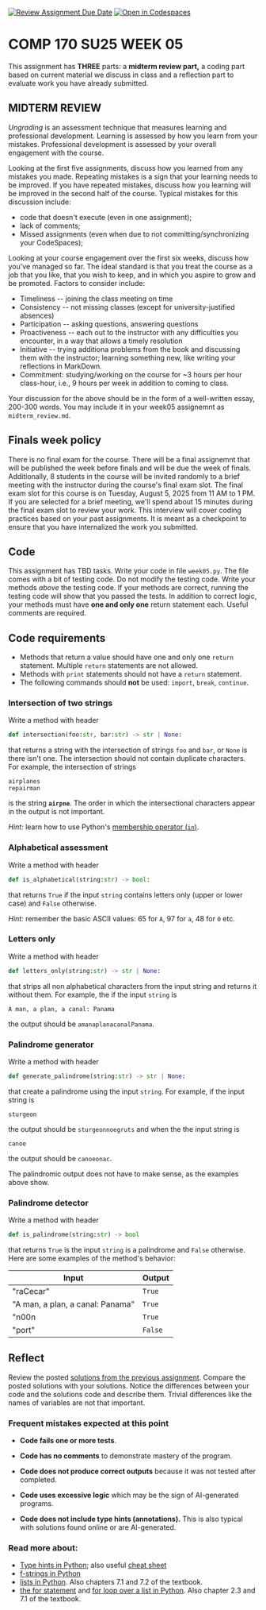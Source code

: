[![Review Assignment Due Date](https://classroom.github.com/assets/deadline-readme-button-22041afd0340ce965d47ae6ef1cefeee28c7c493a6346c4f15d667ab976d596c.svg)](https://classroom.github.com/a/AhZ3VXrw)
[![Open in Codespaces](https://classroom.github.com/assets/launch-codespace-2972f46106e565e64193e422d61a12cf1da4916b45550586e14ef0a7c637dd04.svg)](https://classroom.github.com/open-in-codespaces?assignment_repo_id=19879449)

# COMP 170 SU25 WEEK 05

This assignment has **THREE** parts: a **midterm review part,** a coding part based on current material we discuss in class and a reflection part to evaluate work you have already submitted.


## MIDTERM REVIEW

*Ungrading* is an assessment technique that measures learning and professional development. Learning is assessed by how you learn from your mistakes. Professional development is assessed by your overall engagement with the course.

Looking at the first five assignments, discuss how you learned from any mistakes you made. Repeating mistakes is a sign that your learning needs to be improved. If you have repeated mistakes, discuss how you learning will be improved in the second half of the course. Typical mistakes for this discussion include:
* code that doesn't execute (even in one assignment);
* lack of comments;
* Missed assignments (even when due to not committing/synchronizing your CodeSpaces);

Looking at your course engagement over the first six weeks, discuss how you've managed so far. The ideal standard is that you treat the course as a job that you like, that you wish to keep, and in which you aspire to grow and be promoted. Factors to consider include:
* Timeliness -- joining the class meeting on time
* Consistency -- not missing classes (except for university-justified absences)
* Participation -- asking questions, answering questions
* Proactiveness -- each out to the instructor with any difficulties you encounter, in a way that allows a timely resolution
* Initiative -- trying additiona problems from the book and discussing them with the instructor; learning something new, like writing your reflections in MarkDown.
* Commitment: studying/working on the course for ~3 hours per hour class-hour, i.e., 9 hours per week in addition to coming to class.

Your discussion for the above should be in the form of a well-written essay, 200-300 words. You may include it in your week05 assignemnt as `midterm_review.md`.


## Finals week policy

There is no final exam for the course. There will be a final assignemnt that will be published the week before finals and will be due the week of finals. Additionally, 8 students in the course will be invited randomly to a brief meeting with the instructor during the course's final exam slot. The final exam slot for this course is on Tuesday, August 5, 2025 from 11 AM to 1 PM. If you are selected for a brief meeting, we'll spend about 15 minutes during the final exam slot to review your work. This interview will cover coding practices based on your past assignments. It is meant as a checkpoint to ensure that you have internalized the work you submitted.


## Code

This assignment has TBD tasks. Write your code in file `week05.py`. The file comes with a bit of testing code. Do not modify the testing code. Write your methods *above* the testing code. If your methods are correct, running the testing code will show that you passed the tests. In addition to correct logic, your methods must have **one and only one** return statement each. Useful comments are required.


## Code requirements
* Methods that return a value should have one and only one `return` statement. Multiple `return` statements are not allowed.
* Methods with `print` statements should not have a `return` statement.
* The following commands should **not** be used: `import`, `break`, `continue`.


### Intersection of two strings

Write a method with header
```python
def intersection(foo:str, bar:str) -> str | None:
```
that returns a string with the intersection of strings `foo` and `bar`, or `None` is there isn't one. The intersection should not contain duplicate characters. For example, the intersection of strings
```text
airplanes
repairman
```
is the string **`airpne`**. The order in which the intersectional characters appear in the output is not important.

*Hint:* learn how to use Python's [membership operator (`in`)](https://docs.python.org/3/reference/expressions.html#membership-test-operations).


###  Alphabetical assessment

Write a method with header
```python
def is_alphabetical(string:str) -> bool:
```
that returns `True` if the input `string` contains letters only (upper or lower case) and `False` otherwise.

*Hint:* remember the basic ASCII values: 65 for `A`, 97 for `a`, 48 for `0` etc.


### Letters only

Write a method with header
```python
def letters_only(string:str) -> str | None:
```
that strips all non alphabetical characters from the input string and returns it without them. For example, the if the input `string` is
```text
A man, a plan, a canal: Panama
```
the output should be `amanaplanacanalPanama`.


### Palindrome generator

Write a method with header
```python
def generate_palindrome(string:str) -> str | None:
```
that create a palindrome using the input `string`. For example, if the input string is
```text
sturgeon
```
the output should be `sturgeonnoegruts` and when the the input string is
```text
canoe
```
the output should be `canoeonac`.

The palindromic output does not have to make sense, as the examples above show.


### Palindrome detector

Write a method with header
```python
def is_palindrome(string:str) -> bool
```
that returns `True` is the input `string` is a palindrome and `False` otherwise. Here are some examples of the method's behavior:

| Input | Output |
|-------|--------|
|"raCecar"| `True` |
|"A man, a plan, a canal: Panama" | `True`
|"n00n| `True` |
|"port"|`False`|




## Reflect

Review the posted [solutions from the previous assignment](./solutions_week04.py). Compare the posted solutions with your solutions. Notice the differences between your code and the solutions code and describe them. Trivial differences like the names of variables are not that important.

### Frequent mistakes expected at this point

* **Code fails one or more tests**.

* **Code has no comments** to demonstrate mastery of the program.

* **Code does not produce correct outputs** because it was not tested after completed.

* **Code uses excessive logic** which may be the sign of AI-generated programs.

* **Code does not include type hints (annotations).** This is also typical with solutions found online or are AI-generated.


### Read more about:

* [Type hints in Python](https://docs.python.org/3/library/typing.html); also useful [cheat sheet](https://mypy.readthedocs.io/en/stable/cheat_sheet_py3.html#functions)
* [f-strings in Python](https://docs.python.org/3/tutorial/inputoutput.html#tut-f-strings)
* [lists in Python](https://docs.python.org/3/tutorial/datastructures.html). Also chapters 7.1 and 7.2 of the textbook.
* [the for statement](https://docs.python.org/3/reference/compound_stmts.html#for) and [for loop over a list in Python](https://docs.python.org/3/tutorial/controlflow.html#for-statements). Also chapter 2.3 and 7.1 of the textbook.
